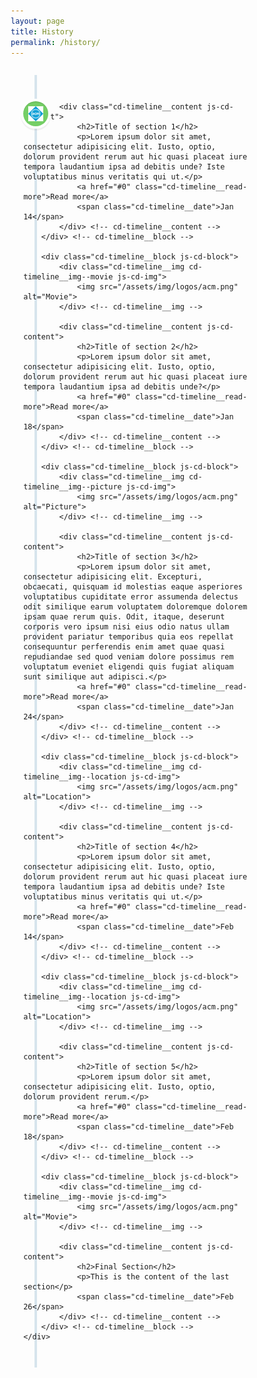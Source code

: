 ```yaml
---
layout: page
title: History
permalink: /history/
---
```


<style>
/* -------------------------------- 

Primary style

-------------------------------- */
*, *::after, *::before {
  -webkit-box-sizing: border-box;
          box-sizing: border-box;
}
/*
html {
  font-size: 62.5%;
}*/

/*body {
  font-size: 1.6rem;
  font-family: "Droid Serif", serif;
  color: #7f8c97;
  background-color: #e9f0f5;
}*/

/*a {
  color: #acb7c0;
  text-decoration: none;
}
*/
/*img {
  max-width: 100%;
}

h1, h2 {
  font-family: "Open Sans", sans-serif;
  font-weight: bold;
}*/

/* -------------------------------- 

Patterns - reusable parts of our design

-------------------------------- */
@media only screen and (min-width: 1170px) {
  .cd-is-hidden {
    visibility: hidden;
  }
}

/* -------------------------------- 

Vertical Timeline - by CodyHouse.co

-------------------------------- */
/*header {
  height: 200px;
  line-height: 200px;
  text-align: center;
  background: #303e49;
}

header h1 {
  color: white;
  font-size: 1.8rem;
}

@media only screen and (min-width: 1170px) {
  header {
    height: 300px;
    line-height: 300px;
  }
  header h1 {
    font-size: 2.4rem;
  }
}*/

.cd-timeline {
  overflow: hidden;
  margin: 2em auto;
}

.cd-timeline__container {
  position: relative;
  width: 90%;
  max-width: 1170px;
  margin: 0 auto;
  padding: 2em 0;
}

.cd-timeline__container::before {
  /* this is the vertical line */
  content: '';
  position: absolute;
  top: 0;
  left: 18px;
  height: 100%;
  width: 4px;
  background: #d7e4ed;
}

@media only screen and (min-width: 1170px) {
  .cd-timeline {
    margin-top: 3em;
    margin-bottom: 3em;
  }
  .cd-timeline__container::before {
    left: 50%;
    margin-left: -2px;
  }
}

.cd-timeline__block {
  position: relative;
  margin: 2em 0;
}

.cd-timeline__block:after {
  /* clearfix */
  content: "";
  display: table;
  clear: both;
}

.cd-timeline__block:first-child {
  margin-top: 0;
}

.cd-timeline__block:last-child {
  margin-bottom: 0;
}

@media only screen and (min-width: 1170px) {
  .cd-timeline__block {
    margin: 4em 0;
  }
}

.cd-timeline__img {
  position: absolute;
  top: 0;
  left: 0;
  width: 40px;
  height: 40px;
  border-radius: 50%;
  -webkit-box-shadow: 0 0 0 4px white, inset 0 2px 0 rgba(0, 0, 0, 0.08), 0 3px 0 4px rgba(0, 0, 0, 0.05);
          box-shadow: 0 0 0 4px white, inset 0 2px 0 rgba(0, 0, 0, 0.08), 0 3px 0 4px rgba(0, 0, 0, 0.05);
}

.cd-timeline__img img {
  display: block;
  width: 24px;
  height: 24px;
  position: relative;
  left: 50%;
  top: 50%;
  margin-left: -12px;
  margin-top: -12px;
}

.cd-timeline__img.cd-timeline__img--picture {
  background: #75ce66;
}

.cd-timeline__img.cd-timeline__img--movie {
  background: #c03b44;
}

.cd-timeline__img.cd-timeline__img--location {
  background: #f0ca45;
}

@media only screen and (min-width: 1170px) {
  .cd-timeline__img {
    width: 60px;
    height: 60px;
    left: 50%;
    margin-left: -30px;
    /* Force Hardware Acceleration */
    -webkit-transform: translateZ(0);
            transform: translateZ(0);
  }
  .cd-timeline__img.cd-timeline__img--bounce-in {
    visibility: visible;
    -webkit-animation: cd-bounce-1 0.6s;
            animation: cd-bounce-1 0.6s;
  }
}

@-webkit-keyframes cd-bounce-1 {
  0% {
    opacity: 0;
    -webkit-transform: scale(0.5);
            transform: scale(0.5);
  }
  60% {
    opacity: 1;
    -webkit-transform: scale(1.2);
            transform: scale(1.2);
  }
  100% {
    -webkit-transform: scale(1);
            transform: scale(1);
  }
}

@keyframes cd-bounce-1 {
  0% {
    opacity: 0;
    -webkit-transform: scale(0.5);
            transform: scale(0.5);
  }
  60% {
    opacity: 1;
    -webkit-transform: scale(1.2);
            transform: scale(1.2);
  }
  100% {
    -webkit-transform: scale(1);
            transform: scale(1);
  }
}

.cd-timeline__content {
  position: relative;
  margin-left: 60px;
  background: white;
  border-radius: 0.25em;
  padding: 1em;
  -webkit-box-shadow: 0 3px 0 #d7e4ed;
          box-shadow: 0 3px 0 #d7e4ed;
}

.cd-timeline__content:after {
  /* clearfix */
  content: "";
  display: table;
  clear: both;
}

.cd-timeline__content::before {
  /* triangle next to content block */
  content: '';
  position: absolute;
  top: 16px;
  right: 100%;
  height: 0;
  width: 0;
  border: 7px solid transparent;
  border-right: 7px solid white;
}

.cd-timeline__content h2 {
  color: #303e49;
}

.cd-timeline__content p,
.cd-timeline__read-more,
.cd-timeline__date {
  font-size: 1.3rem;
}

.cd-timeline__content p {
  margin: 1em 0;
  line-height: 1.6;
}

.cd-timeline__read-more,
.cd-timeline__date {
  display: inline-block;
}

.cd-timeline__read-more {
  float: right;
  padding: .8em 1em;
  background: #acb7c0;
  color: white;
  border-radius: 0.25em;
}

.cd-timeline__read-more:hover {
  background-color: #bac4cb;
}

.cd-timeline__date {
  float: left;
  padding: .8em 0;
  opacity: .7;
}

@media only screen and (min-width: 768px) {
  .cd-timeline__content h2 {
    font-size: 2rem;
  }
  .cd-timeline__content p {
    font-size: 1.6rem;
  }
  .cd-timeline__read-more,
  .cd-timeline__date {
    font-size: 1.4rem;
  }
}

@media only screen and (min-width: 1170px) {
  .cd-timeline__content {
    margin-left: 0;
    padding: 1.6em;
    width: 45%;
    /* Force Hardware Acceleration */
    -webkit-transform: translateZ(0);
            transform: translateZ(0);
  }
  .cd-timeline__content::before {
    top: 24px;
    left: 100%;
    border-color: transparent;
    border-left-color: white;
  }
  .cd-timeline__read-more {
    float: left;
  }
  .cd-timeline__date {
    position: absolute;
    width: 100%;
    left: 122%;
    top: 6px;
    font-size: 1.6rem;
  }
  .cd-timeline__block:nth-child(even) .cd-timeline__content {
    float: right;
  }
  .cd-timeline__block:nth-child(even) .cd-timeline__content::before {
    top: 24px;
    left: auto;
    right: 100%;
    border-color: transparent;
    border-right-color: white;
  }
  .cd-timeline__block:nth-child(even) .cd-timeline__read-more {
    float: right;
  }
  .cd-timeline__block:nth-child(even) .cd-timeline__date {
    left: auto;
    right: 122%;
    text-align: right;
  }
  .cd-timeline__content.cd-timeline__content--bounce-in {
    visibility: visible;
    -webkit-animation: cd-bounce-2 0.6s;
            animation: cd-bounce-2 0.6s;
  }
}

@media only screen and (min-width: 1170px) {
  /* inverse bounce effect on even content blocks */
  .cd-timeline__block:nth-child(even) .cd-timeline__content.cd-timeline__content--bounce-in {
    -webkit-animation: cd-bounce-2-inverse 0.6s;
            animation: cd-bounce-2-inverse 0.6s;
  }
}

@-webkit-keyframes cd-bounce-2 {
  0% {
    opacity: 0;
    -webkit-transform: translateX(-100px);
            transform: translateX(-100px);
  }
  60% {
    opacity: 1;
    -webkit-transform: translateX(20px);
            transform: translateX(20px);
  }
  100% {
    -webkit-transform: translateX(0);
            transform: translateX(0);
  }
}

@keyframes cd-bounce-2 {
  0% {
    opacity: 0;
    -webkit-transform: translateX(-100px);
            transform: translateX(-100px);
  }
  60% {
    opacity: 1;
    -webkit-transform: translateX(20px);
            transform: translateX(20px);
  }
  100% {
    -webkit-transform: translateX(0);
            transform: translateX(0);
  }
}

@-webkit-keyframes cd-bounce-2-inverse {
  0% {
    opacity: 0;
    -webkit-transform: translateX(100px);
            transform: translateX(100px);
  }
  60% {
    opacity: 1;
    -webkit-transform: translateX(-20px);
            transform: translateX(-20px);
  }
  100% {
    -webkit-transform: translateX(0);
            transform: translateX(0);
  }
}

@keyframes cd-bounce-2-inverse {
  0% {
    opacity: 0;
    -webkit-transform: translateX(100px);
            transform: translateX(100px);
  }
  60% {
    opacity: 1;
    -webkit-transform: translateX(-20px);
            transform: translateX(-20px);
  }
  100% {
    -webkit-transform: translateX(0);
            transform: translateX(0);
  }
}
</style>

<section class="cd-timeline js-cd-timeline">
	<div class="cd-timeline__container">
		<div class="cd-timeline__block js-cd-block">
			<div class="cd-timeline__img cd-timeline__img--picture js-cd-img">
				<img src="/assets/img/logos/acm.png" alt="Picture">
			</div> <!-- cd-timeline__img -->

			<div class="cd-timeline__content js-cd-content">
				<h2>Title of section 1</h2>
				<p>Lorem ipsum dolor sit amet, consectetur adipisicing elit. Iusto, optio, dolorum provident rerum aut hic quasi placeat iure tempora laudantium ipsa ad debitis unde? Iste voluptatibus minus veritatis qui ut.</p>
				<a href="#0" class="cd-timeline__read-more">Read more</a>
				<span class="cd-timeline__date">Jan 14</span>
			</div> <!-- cd-timeline__content -->
		</div> <!-- cd-timeline__block -->

		<div class="cd-timeline__block js-cd-block">
			<div class="cd-timeline__img cd-timeline__img--movie js-cd-img">
				<img src="/assets/img/logos/acm.png" alt="Movie">
			</div> <!-- cd-timeline__img -->

			<div class="cd-timeline__content js-cd-content">
				<h2>Title of section 2</h2>
				<p>Lorem ipsum dolor sit amet, consectetur adipisicing elit. Iusto, optio, dolorum provident rerum aut hic quasi placeat iure tempora laudantium ipsa ad debitis unde?</p>
				<a href="#0" class="cd-timeline__read-more">Read more</a>
				<span class="cd-timeline__date">Jan 18</span>
			</div> <!-- cd-timeline__content -->
		</div> <!-- cd-timeline__block -->

		<div class="cd-timeline__block js-cd-block">
			<div class="cd-timeline__img cd-timeline__img--picture js-cd-img">
				<img src="/assets/img/logos/acm.png" alt="Picture">
			</div> <!-- cd-timeline__img -->

			<div class="cd-timeline__content js-cd-content">
				<h2>Title of section 3</h2>
				<p>Lorem ipsum dolor sit amet, consectetur adipisicing elit. Excepturi, obcaecati, quisquam id molestias eaque asperiores voluptatibus cupiditate error assumenda delectus odit similique earum voluptatem doloremque dolorem ipsam quae rerum quis. Odit, itaque, deserunt corporis vero ipsum nisi eius odio natus ullam provident pariatur temporibus quia eos repellat consequuntur perferendis enim amet quae quasi repudiandae sed quod veniam dolore possimus rem voluptatum eveniet eligendi quis fugiat aliquam sunt similique aut adipisci.</p>
				<a href="#0" class="cd-timeline__read-more">Read more</a>
				<span class="cd-timeline__date">Jan 24</span>
			</div> <!-- cd-timeline__content -->
		</div> <!-- cd-timeline__block -->

		<div class="cd-timeline__block js-cd-block">
			<div class="cd-timeline__img cd-timeline__img--location js-cd-img">
				<img src="/assets/img/logos/acm.png" alt="Location">
			</div> <!-- cd-timeline__img -->

			<div class="cd-timeline__content js-cd-content">
				<h2>Title of section 4</h2>
				<p>Lorem ipsum dolor sit amet, consectetur adipisicing elit. Iusto, optio, dolorum provident rerum aut hic quasi placeat iure tempora laudantium ipsa ad debitis unde? Iste voluptatibus minus veritatis qui ut.</p>
				<a href="#0" class="cd-timeline__read-more">Read more</a>
				<span class="cd-timeline__date">Feb 14</span>
			</div> <!-- cd-timeline__content -->
		</div> <!-- cd-timeline__block -->

		<div class="cd-timeline__block js-cd-block">
			<div class="cd-timeline__img cd-timeline__img--location js-cd-img">
				<img src="/assets/img/logos/acm.png" alt="Location">
			</div> <!-- cd-timeline__img -->

			<div class="cd-timeline__content js-cd-content">
				<h2>Title of section 5</h2>
				<p>Lorem ipsum dolor sit amet, consectetur adipisicing elit. Iusto, optio, dolorum provident rerum.</p>
				<a href="#0" class="cd-timeline__read-more">Read more</a>
				<span class="cd-timeline__date">Feb 18</span>
			</div> <!-- cd-timeline__content -->
		</div> <!-- cd-timeline__block -->

		<div class="cd-timeline__block js-cd-block">
			<div class="cd-timeline__img cd-timeline__img--movie js-cd-img">
				<img src="/assets/img/logos/acm.png" alt="Movie">
			</div> <!-- cd-timeline__img -->

			<div class="cd-timeline__content js-cd-content">
				<h2>Final Section</h2>
				<p>This is the content of the last section</p>
				<span class="cd-timeline__date">Feb 26</span>
			</div> <!-- cd-timeline__content -->
		</div> <!-- cd-timeline__block -->
	</div>
</section> <!-- cd-timeline -->
